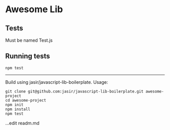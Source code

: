 Awesome Lib
==========


Tests
-----

Must be named <something>Test.js

Running tests
-------------

```npm test```


----

Build using jasir/javascript-lib-boilerplate.
Usage:

```
git clone git@github.com:jasir/javascript-lib-boilerplate.git awesome-project
cd awesome-project
npm init
npm install
npm test

```

...edit readm.md
